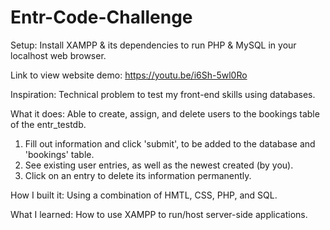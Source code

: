 # Entr-Code-Challenge

Setup: Install XAMPP & its dependencies to run PHP & MySQL in your localhost web browser. 

Link to view website demo: https://youtu.be/i6Sh-5wl0Ro

Inspiration: Technical problem to test my front-end skills using databases. 

What it does: Able to create, assign, and delete users to the bookings table of the entr_testdb. 

1) Fill out information and click 'submit', to be added to the database and 'bookings' table.
2) See existing user entries, as well as the newest created (by you). 
3) Click on an entry to delete its information permanently. 

How I built it: Using a combination of HMTL, CSS, PHP, and SQL.

What I learned: How to use XAMPP to run/host server-side applications. 
